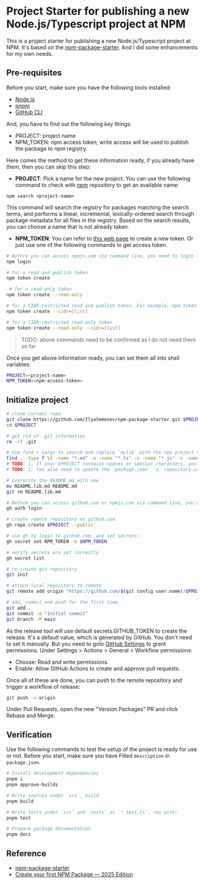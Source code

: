 # Project Starter for publishing a new Node.js/Typescript project at NPM

This is a project starter for publishing a new Node.js/Typescript project at NPM. It's based on the [npm-package-starter](https://github.com/IlyaSemenov/npm-package-starter). And I did some enhancements for my own needs.

## Pre-requisites
Before you start, make sure you have the following tools installed:

- [Node.js](https://nodejs.org/)
- [pnpm](https://pnpm.io/)
- [GitHub CLI](https://cli.github.com/)

And, you have to find out the following key things:
- PROJECT: project name
- NPM_TOKEN: npm access token, write access will be used to publish the package to npm registry.

Here comes the method to get these information ready, if you already have them, then you can skip this step:
- **PROJECT**: Pick a name for the new project. You can use the following command to check with [npm](https://www.npmjs.com/) repository to get an available name:
```
npm search <project-name>
```

This command will search the registry for packages matching the search terms, and performs a linear, incremental, lexically-ordered search through package metadata for all files in the registry. Based on the search results, you can choose a name that is not already taken.

- **NPM_TOKEN**: You can refer to [this web page](https://docs.npmjs.com/creating-and-viewing-access-tokens) to create a new token. Or just use one of the following commands to get access token.
```bash
# Before you can access npmjs.com via command line, you need to login first
npm login

# for a read and publish token
npm token create

 # for a read-only token
npm token create --read-only

# for a CIDR-restricted read and publish token. For example, npm token create --cidr=192.0.2.0/24
npm token create --cidr=[list]

# for a CIDR-restricted read-only token
npm token create --read-only --cidr=[list]
```
>TODO: above commands need to be confirmed as I do not need them so far.


Once you get above information ready, you can set them all into shell variables:
```bash
PROJECT=<project-name>
NPM_TOKEN=<npm-access-token>
```

## Initialize project
```bash
# clone current repo
git clone https://github.com/IlyaSemenov/npm-package-starter.git $PROJECT
cd $PROJECT

# get rid of .git information
rm -rf .git

# Use find + xargs to search and replace `mylib` with the new project name $PROJECT for the whole project.
find . -type f \( -name "*.md" -o -name "*.ts" -o -name "*.js" -o -name "*.json" \) -print0 | xargs -0 perl -i -pe "s#mylib#$PROJECT#g"
# TODO: 1, If your $PROJECT contains spaces or special characters, you need to update some files manually due to the aggressive nature of the find command, for example README.md.
# TODO: 2, You also need to update the `package.json` 's `repository.url` as `https://github.com/$(git config user.name)/$PROJECT.git`

# overwrite the README.md with new
mv README.lib.md README.md
git rm README.lib.md

# Before you can access github.com or npmjs.com via command line, you need to login first:
gh auth login

# create remote repository on github.com
gh repo create $PROJECT --public

# use gh to login to github.com, and set secrets:
gh secret set NPM_TOKEN -b $NPM_TOKEN

# verify secrets are set correctly
gh secret list

# re-create git repository
git init

# attach local repository to remote
git remote add origin "https://github.com/$(git config user.name)/$PROJECT.git"

# add, commit and push for the first time
git add .
git commit -m "Initial commit"
git branch -M main
```

As the release tool will use default secrets.GITHUB_TOKEN to create the release. It's a default value, which is generated by GitHub. You don't need to set it manually. But you need to goto [GitHub Settings](https://github.com/robinmin/npm-package-starter/settings/actions) to grant permissions. Under Settings > Actions > General > Workflow permissions:
  - Choose: Read and write permissions.
  - Enable: Allow GitHub Actions to create and approve pull requests.

Once all of these are done, you can push to the remote repository and trigger a workflow of release:
```bash
git push -u origin
```

Under Pull Requests, open the new "Version Packages" PR and click Rebase and Merge.


## Verification
Use the following commands to test the setup of the project is ready for use or not. Before you start, make sure you have Filled `description` in `package.json`.

```bash
# Install development dependencies
pnpm i
pnpm approve-builds

# Write sources under `src`, build
pnpm build

# Write tests under `src` and `tests` as `*.test.ts`, run with:
pnpm test

# Prepare package documentation
pnpm docs
```

## Reference
- [npm-package-starter](https://github.com/IlyaSemenov/npm-package-starter)
- [Create your first NPM Package — 2025 Edition](https://medium.com/@ukpai/create-your-first-npm-package-2025-edition-217b44a87671)
